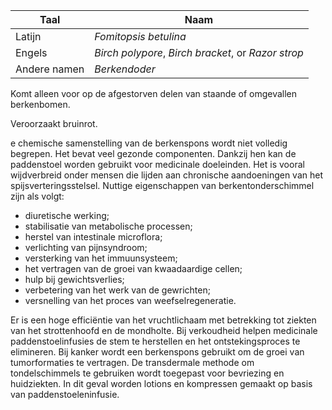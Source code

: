 | Taal         | Naam                                                |
| ------------ | --------------------------------------------------- |
| Latijn       | *Fomitopsis betulina*                               |
| Engels       | *Birch polypore*, *Birch bracket*, or *Razor strop* |
| Andere namen | *Berkendoder*                                       |

Komt alleen voor op de afgestorven delen van staande of omgevallen berkenbomen.

Veroorzaakt bruinrot.


e chemische samenstelling van de berkenspons wordt niet volledig begrepen. Het bevat veel gezonde componenten. Dankzij hen kan de paddenstoel worden gebruikt voor medicinale doeleinden. Het is vooral wijdverbreid onder mensen die lijden aan chronische aandoeningen van het spijsverteringsstelsel. Nuttige eigenschappen van berkentonderschimmel zijn als volgt:

- diuretische werking;
- stabilisatie van metabolische processen;
- herstel van intestinale microflora;
- verlichting van pijnsyndroom;
- versterking van het immuunsysteem;
- het vertragen van de groei van kwaadaardige cellen;
- hulp bij gewichtsverlies;
- verbetering van het werk van de gewrichten;
- versnelling van het proces van weefselregeneratie.

Er is een hoge efficiëntie van het vruchtlichaam met betrekking tot ziekten van het strottenhoofd en de mondholte. Bij verkoudheid helpen medicinale paddenstoelinfusies de stem te herstellen en het ontstekingsproces te elimineren. Bij kanker wordt een berkenspons gebruikt om de groei van tumorformaties te vertragen. De transdermale methode om tondelschimmels te gebruiken wordt toegepast voor bevriezing en huidziekten. In dit geval worden lotions en kompressen gemaakt op basis van paddenstoeleninfusie.